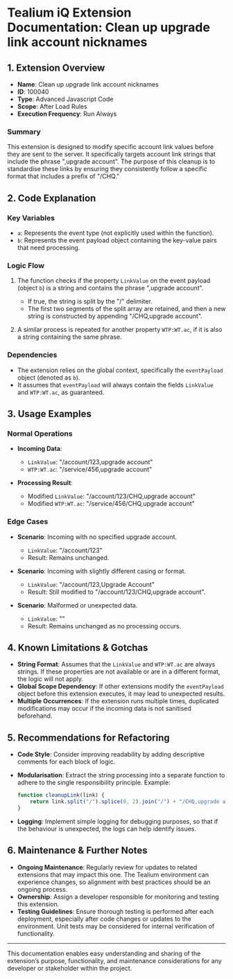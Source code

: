 # Tealium iQ Extension Documentation: Clean up upgrade link account nicknames

## 1. Extension Overview

- **Name**: Clean up upgrade link account nicknames
- **ID**: 100040
- **Type**: Advanced Javascript Code
- **Scope**: After Load Rules
- **Execution Frequency**: Run Always

### Summary
This extension is designed to modify specific account link values before they are sent to the server. It specifically targets account link strings that include the phrase ",upgrade account". The purpose of this cleanup is to standardise these links by ensuring they consistently follow a specific format that includes a prefix of "/CHQ."

## 2. Code Explanation

### Key Variables
- `a`: Represents the event type (not explicitly used within the function).
- `b`: Represents the event payload object containing the key-value pairs that need processing.

### Logic Flow
1. The function checks if the property `LinkValue` on the event payload (object `b`) is a string and contains the phrase ",upgrade account".
   - If true, the string is split by the "/" delimiter.
   - The first two segments of the split array are retained, and then a new string is constructed by appending "/CHQ,upgrade account".
  
2. A similar process is repeated for another property `WTP:WT.ac`, if it is also a string containing the same phrase.

### Dependencies
- The extension relies on the global context, specifically the `eventPayload` object (denoted as `b`). 
- It assumes that `eventPayload` will always contain the fields `LinkValue` and `WTP:WT.ac`, as guaranteed.

## 3. Usage Examples

### Normal Operations
- **Incoming Data**:
  - `LinkValue`: "/account/123,upgrade account"
  - `WTP:WT.ac`: "/service/456,upgrade account"

- **Processing Result**:
  - Modified `LinkValue`: "/account/123/CHQ,upgrade account"
  - Modified `WTP:WT.ac`: "/service/456/CHQ,upgrade account"

### Edge Cases
- **Scenario**: Incoming with no specified upgrade account.
  - `LinkValue`: "/account/123"
  - Result: Remains unchanged.

- **Scenario**: Incoming with slightly different casing or format.
  - `LinkValue`: "/account/123,Upgrade Account"
  - Result: Still modified to "/account/123/CHQ,upgrade account".

- **Scenario**: Malformed or unexpected data.
  - `LinkValue`: ""
  - Result: Remains unchanged as no processing occurs.

## 4. Known Limitations & Gotchas

- **String Format**: Assumes that the `LinkValue` and `WTP:WT.ac` are always strings. If these properties are not available or are in a different format, the logic will not apply.
- **Global Scope Dependency**: If other extensions modify the `eventPayload` object before this extension executes, it may lead to unexpected results.
- **Multiple Occurrences**: If the extension runs multiple times, duplicated modifications may occur if the incoming data is not sanitised beforehand.

## 5. Recommendations for Refactoring

- **Code Style**: Consider improving readability by adding descriptive comments for each block of logic.
- **Modularisation**: Extract the string processing into a separate function to adhere to the single responsibility principle. Example:

    ```javascript
    function cleanupLink(link) {
        return link.split("/").splice(0, 2).join("/") + "/CHQ,upgrade account";
    }
    ```

- **Logging**: Implement simple logging for debugging purposes, so that if the behaviour is unexpected, the logs can help identify issues.

## 6. Maintenance & Further Notes

- **Ongoing Maintenance**: Regularly review for updates to related extensions that may impact this one. The Tealium environment can experience changes, so alignment with best practices should be an ongoing process.
- **Ownership**: Assign a developer responsible for monitoring and testing this extension.
- **Testing Guidelines**: Ensure thorough testing is performed after each deployment, especially after code changes or updates to the environment. Unit tests may be considered for internal verification of functionality.

---

This documentation enables easy understanding and sharing of the extension’s purpose, functionality, and maintenance considerations for any developer or stakeholder within the project.